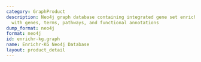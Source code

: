 ```yaml
---
category: GraphProduct
description: Neo4j graph database containing integrated gene set enrichment libraries
  with genes, terms, pathways, and functional annotations
dump_format: neo4j
format: neo4j
id: enrichr-kg.graph
name: Enrichr-KG Neo4j Database
layout: product_detail
---
```

